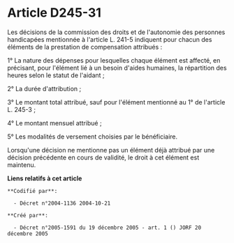 # Article D245-31

Les décisions de la commission des droits et de l'autonomie des personnes handicapées mentionnée à l'article L. 241-5
indiquent pour chacun des éléments de la prestation de compensation attribués :

1° La nature des dépenses pour lesquelles chaque élément est affecté, en précisant, pour l'élément lié à un besoin d'aides
humaines, la répartition des heures selon le statut de l'aidant ;

2° La durée d'attribution ;

3° Le montant total attribué, sauf pour l'élément mentionné au 1° de l'article L. 245-3 ;

4° Le montant mensuel attribué ;

5° Les modalités de versement choisies par le bénéficiaire.

Lorsqu'une décision ne mentionne pas un élément déjà attribué par une décision précédente en cours de validité, le droit à
cet élément est maintenu.

**Liens relatifs à cet article**

	**Codifié par**:

	  - Décret n°2004-1136 2004-10-21

	**Créé par**:

	  - Décret n°2005-1591 du 19 décembre 2005 - art. 1 () JORF 20 décembre 2005
